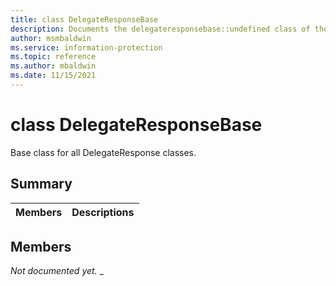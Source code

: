 ```yaml
---
title: class DelegateResponseBase 
description: Documents the delegateresponsebase::undefined class of the Microsoft Information Protection (MIP) SDK.
author: msmbaldwin
ms.service: information-protection
ms.topic: reference
ms.author: mbaldwin
ms.date: 11/15/2021
---
```


# class DelegateResponseBase 
Base class for all DelegateResponse classes.
  
## Summary
 Members                        | Descriptions                                
--------------------------------|---------------------------------------------
  
## Members
_Not documented yet._
_
